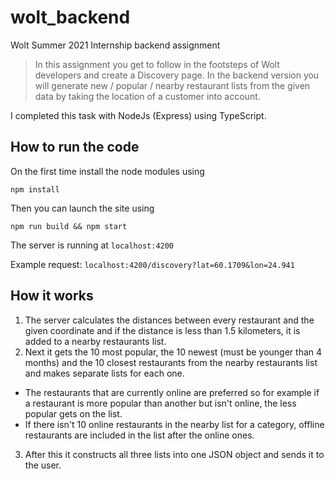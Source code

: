 # wolt_backend
Wolt Summer 2021 Internship backend assignment
> In this assignment you get to follow in the footsteps of Wolt developers and create a Discovery page. In the backend version you will generate new / popular / nearby restaurant lists from the given data by taking the location of a customer into account.

I completed this task with NodeJs (Express) using TypeScript.

## How to run the code
On the first time install the node modules using
```
npm install
```
Then you can launch the site using
```
npm run build && npm start
```
The server is running at `localhost:4200`

Example request: `localhost:4200/discovery?lat=60.1709&lon=24.941`

## How it works

1. The server calculates the distances between every restaurant and the given coordinate and if the distance is less than 1.5 kilometers, it is added to a nearby restaurants list.
2. Next it gets the 10 most popular, the 10 newest (must be younger than 4 months) and the 10 closest restaurants from the nearby restaurants list and makes separate lists for each one.
  - The restaurants that are currently online are preferred so for example if a restaurant is more popular than another but isn't online, the less popular gets on the list.
  - If there isn't 10 online restaurants in the nearby list for a category, offline restaurants are included in the list after the online ones.
3. After this it constructs all three lists into one JSON object and sends it to the user.
